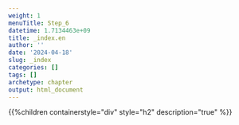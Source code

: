 ```yaml
---
weight: 1
menuTitle: Step_6
datetime: 1.7134463e+09
title: _index.en
author: ''
date: '2024-04-18'
slug: _index
categories: []
tags: []
archetype: chapter
output: html_document
---
```


{{%children containerstyle="div" style="h2" description="true" %}}
